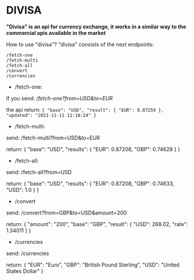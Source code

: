 # DIVISA

**"Divisa" is an api for currency exchange, it works in a similar way to the commercial apis available in the market**

How to use "divisa"?
"divisa" consists of the next endpoints:

``` [python]
/fetch-one
/fetch-multi
/fetch-all
/convert
/currencies
```



* /fetch-one:

If you send: */fetch-one?from=USD&to=EUR*

the api return: 
`{
  "base": "USD",
  "result": {
    "EUR": 0.87259
  },
  "updated": "2021-11-11 11:18:24"
}`



* /fetch-multi:

send: /fetch-multi?from=USD&to=EUR

return:
{
  "base": "USD",
  "results": {
    "EUR": 0.87208,
    "GBP": 0.74628
  }
}

* /fetch-all:

send: /fetch-all?from=USD

return:
{
  "base": "USD",
  "results": {
    "EUR": 0.87208,
    "GBP": 0.74633,
    "USD": 1.0
  }
}

* /convert

send: /convert?from=GBP&to=USD&amount=200

return: 
{
  "amount": "200",
  "base": "GBP",
  "result": {
    "USD": 268.02,
    "rate": 1.34011
  }
}

* /currencies

send: /currencies

return: {
  "EUR": "Euro",
  "GBP": "British Pound Sterling",
  "USD": "United States Dollar"
}


